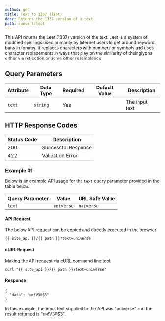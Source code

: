 ```yaml
---
method: get
title: Text to 1337 (leet)
desc: Returns the 1337 version of a text.
path: convert/leet
---
```


This API returns the Leet (1337) version of the text. Leet is a system of modified spellings used primarily by Internet users to get around keyword bans in forums. It replaces characters with numbers or symbols and uses character replacements in ways that play on the similarity of their glyphs either via reflection or some other resemblance.

## Query Parameters

| Attribute | Data Type | Required | Default Value |Description |
| ----------- | ----------- | -----------  | ----------- | ----------- |
| `text` | `string` | Yes | | The input text  |

## HTTP Response Codes

| Status Code | Description |
| ----------- | ----------- |
| 200 | Successful Response |
| 422 | Validation Error |

### Example #1

Below is an example API usage for the `text` query parameter provided in the table below.

| Query Parameter | Value | URL Safe Value |
| ----------- | ----------- | -----------  |
| `text` | `universe` | `universe` |

#### API Request

The below API request can be copied and directly executed in the browser.

```
{{ site_api }}/{{ path }}?text=universe
```

#### cURL Request

Making the API request via cURL command line tool.

```
curl "{{ site_api }}/{{ path }}?text=universe"
```

#### Response

```
{
  "data": "บи!V3®$3"
}
```

In this example, the input text supplied to the API was "universe" and the result returned is "บи!V3®$3".
